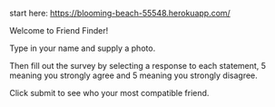 start here: https://blooming-beach-55548.herokuapp.com/

Welcome to Friend Finder!

Type in your name and supply a photo.

Then fill out the survey by selecting a response to each statement, 5 meaning you strongly agree and 5 meaning you strongly disagree.

Click submit to see who your most compatible friend.
